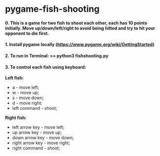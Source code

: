# pygame-fish-shooting

#### 0. This is a game for two fish to shoot each other, each has 10 points initially. Move up/down/left/right to avoid being hitted and try to hit your opponent to die first.
#### 1. Install pygame locally (https://www.pygame.org/wiki/GettingStarted)
#### 2. To run in Terminal: >> python3 fishshooting.py
#### 3. To control each fish using keyboard:

**Left fish:** 
  
  * a - move left; 
  * w - move up;
  * s - move down;
  * d - move right;
  * left command - shoot;
  
**Right fish:**
  
  * left arrow key - move left;
  * up arrow key - move up;
  * down arrow key - move down;
  * right arrow key - move right;
  * right command - shoot;

